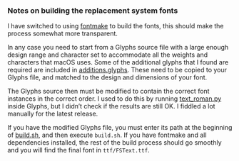 ### Notes on building the replacement system fonts

I have switched to using [fontmake](https://github.com/googlei18n/fontmake) to build the fonts, this should make the process somewhat more transparent.

In any case you need to start from a Glyphs source file with a large enough design range and character set to accommodate all the weights and characters that macOS uses. Some of the additional glyphs that I found are required are included in [additions.glyphs](https://github.com/jenskutilek/FiraSystemFontReplacement/blob/sierra/source_glyphs/additions.glyphs). These need to be copied to your Glyphs file, and matched to the design and dimensions of your font.

The Glyphs source then must be modified to contain the correct font instances in the correct order. I used to do this by running [text_roman.py](https://github.com/jenskutilek/FiraSystemFontReplacement/blob/sierra/scripts/text_roman.py) inside Glyphs, but I didn’t check if the results are still OK. I fiddled a lot manually for the latest release.

If you have the modified Glyphs file, you must enter its path at the beginning of [build.sh](https://github.com/jenskutilek/FiraSystemFontReplacement/blob/sierra/build.sh), and then execute `build.sh`. If you have fontmake and all dependencies installed, the rest of the build process should go smoothly and you will find the final font in `ttf/FSText.ttf`.
